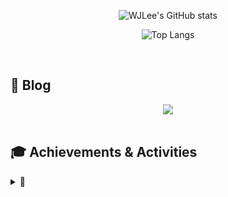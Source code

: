 <!--<div align="center">-->
<!--### Hi there 👋-->

<div align="center">

![WJLee's GitHub stats](https://github-readme-stats.vercel.app/api?username=WJLee22\&rank_icon=github&theme=swift)

![Top Langs](https://github-readme-stats.vercel.app/api/top-langs/?username=WJLee22&hide_progress=true&layout=compact&theme=swift&langs_count=8)<br/>

<!--![Top Langs](https://github-readme-stats.vercel.app/api/top-langs/?username=WJLee22&layout=compact&theme=swift&langs_count=8)-->

</div>

<br>  

## 📝 Blog
<div align="center">
<a href="https://basecoding.tistory.com/">
  <img src="https://img.shields.io/badge/Tistory-FF8C00?style=for-the-badge&logo=Tistory&logoColor=white"/>
</a>
</div>

<br>  

## 🎓 Achievements & Activities

<details>
  <summary>🔽</summary>
  
- **[2020-2학기]** 한성대학교 컴퓨터공학부 우수한성역량장학 선정
- **[2021-1학기]** 한성대학교 컴퓨터공학부 우수한성역량장학 선정
- **[2024-1학기]** 한성대학교 컴퓨터공학부 최우수한성인재장학 선정
- **[2024-2학기]** 한성대학교 컴퓨터공학부 최우수한성인재장학 선정
- **[2024-2학기]** 한성대학교 객체지향언어(JAVA) 프로그래밍 전공 튜터(Tutor)
- **[2025-1학기]** 한성대학교 컴퓨터공학부 우수한성역량장학 선정
- **[2025.02.17 ~ 02.20]** 2025 컴퓨터공학부 전공설명회 - 모바일SW & 빅데이터트랙 전공설명 근로
- **[2025-1학기]** 2025-1학기 한성대학교 컴퓨터공학부 교과 교육조교(TA) 임용   
- **[2025-1학기]** 2025 컴퓨터공학부 전공트랙 진로 설명회 - 웹공학트랙 근로  

</details>

<!--
**WJLee22/WJLee22** is a ✨ _special_ ✨ repository because its `README.md` (this file) appears on your GitHub profile.

Here are some ideas to get you started:

- 🔭 I’m currently working on ...
- 🌱 I’m currently learning ...
- 👯 I’m looking to collaborate on ...
- 🤔 I’m looking for help with ...
- 💬 Ask me about ...
- 📫 How to reach me: ...
- 😄 Pronouns: ...
- ⚡ Fun fact: ...
-->

<!--</div>-->
